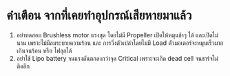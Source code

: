 # คำเตือน จากที่เคยทำอุปกรณ์เสียหายมาแล้ว
1. อย่าทดสอบ Brushless motor แรงสุด โดยไม่มี Propeller เปิดให้หมุนช้าๆ ได้ และเปิดไม่นาน เพราะไม่มีลมระบายความร้อน และ การวิ่งตัวเปล่าโดยไม่มี Load ตัวมอเตอร์จะหมุนเร็วมากเกินจนร้อน หรือ ไฟลุกได้
2. อย่าใช้ Lipo battery จนแรงดันตกลงกว่าจุด Critical เพราะจะเกิด dead cell จนชาร์จไม่ติดอีก
